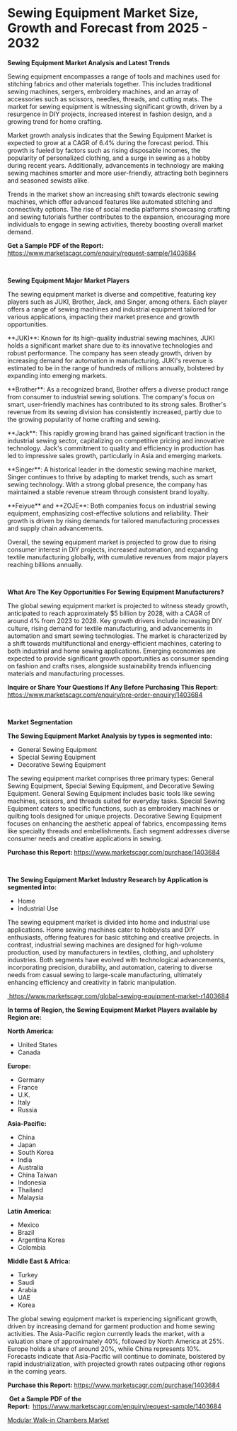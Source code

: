 <p><h1>Sewing Equipment Market Size, Growth and Forecast from 2025 - 2032</h1></p><p><strong>Sewing Equipment Market Analysis and Latest Trends</strong></p>
<p><p>Sewing equipment encompasses a range of tools and machines used for stitching fabrics and other materials together. This includes traditional sewing machines, sergers, embroidery machines, and an array of accessories such as scissors, needles, threads, and cutting mats. The market for sewing equipment is witnessing significant growth, driven by a resurgence in DIY projects, increased interest in fashion design, and a growing trend for home crafting.</p><p>Market growth analysis indicates that the Sewing Equipment Market is expected to grow at a CAGR of 6.4% during the forecast period. This growth is fueled by factors such as rising disposable incomes, the popularity of personalized clothing, and a surge in sewing as a hobby during recent years. Additionally, advancements in technology are making sewing machines smarter and more user-friendly, attracting both beginners and seasoned sewists alike.</p><p>Trends in the market show an increasing shift towards electronic sewing machines, which offer advanced features like automated stitching and connectivity options. The rise of social media platforms showcasing crafting and sewing tutorials further contributes to the expansion, encouraging more individuals to engage in sewing activities, thereby boosting overall market demand.</p></p>
<p><strong>Get a Sample PDF of the Report:&nbsp;</strong> <a href="https://www.marketscagr.com/enquiry/request-sample/1403684?utm_campaign=3114&utm_medium=2&utm_source=Github&utm_content=ia&utm_term=28032025&utm_id=sewing-equipment">https://www.marketscagr.com/enquiry/request-sample/1403684</a></p>
<p>&nbsp;</p>
<p><strong>Sewing Equipment Major Market Players</strong></p>
<p><p>The sewing equipment market is diverse and competitive, featuring key players such as JUKI, Brother, Jack, and Singer, among others. Each player offers a range of sewing machines and industrial equipment tailored for various applications, impacting their market presence and growth opportunities.</p><p>**JUKI**: Known for its high-quality industrial sewing machines, JUKI holds a significant market share due to its innovative technologies and robust performance. The company has seen steady growth, driven by increasing demand for automation in manufacturing. JUKI's revenue is estimated to be in the range of hundreds of millions annually, bolstered by expanding into emerging markets.</p><p>**Brother**: As a recognized brand, Brother offers a diverse product range from consumer to industrial sewing solutions. The company's focus on smart, user-friendly machines has contributed to its strong sales. Brother's revenue from its sewing division has consistently increased, partly due to the growing popularity of home crafting and sewing.</p><p>**Jack**: This rapidly growing brand has gained significant traction in the industrial sewing sector, capitalizing on competitive pricing and innovative technology. Jack's commitment to quality and efficiency in production has led to impressive sales growth, particularly in Asia and emerging markets.</p><p>**Singer**: A historical leader in the domestic sewing machine market, Singer continues to thrive by adapting to market trends, such as smart sewing technology. With a strong global presence, the company has maintained a stable revenue stream through consistent brand loyalty.</p><p>**Feiyue** and **ZOJE**: Both companies focus on industrial sewing equipment, emphasizing cost-effective solutions and reliability. Their growth is driven by rising demands for tailored manufacturing processes and supply chain advancements.</p><p>Overall, the sewing equipment market is projected to grow due to rising consumer interest in DIY projects, increased automation, and expanding textile manufacturing globally, with cumulative revenues from major players reaching billions annually.</p></p>
<p>&nbsp;</p>
<p><strong>What Are The Key Opportunities For Sewing Equipment Manufacturers?</strong></p>
<p><p>The global sewing equipment market is projected to witness steady growth, anticipated to reach approximately $5 billion by 2028, with a CAGR of around 4% from 2023 to 2028. Key growth drivers include increasing DIY culture, rising demand for textile manufacturing, and advancements in automation and smart sewing technologies. The market is characterized by a shift towards multifunctional and energy-efficient machines, catering to both industrial and home sewing applications. Emerging economies are expected to provide significant growth opportunities as consumer spending on fashion and crafts rises, alongside sustainability trends influencing materials and manufacturing processes.</p></p>
<p><strong>Inquire or Share Your Questions If Any Before Purchasing This Report:</strong> <a href="https://www.marketscagr.com/enquiry/pre-order-enquiry/1403684?utm_campaign=3114&utm_medium=2&utm_source=Github&utm_content=ia&utm_term=28032025&utm_id=sewing-equipment">https://www.marketscagr.com/enquiry/pre-order-enquiry/1403684</a></p>
<p>&nbsp;</p>
<p><strong>Market Segmentation</strong></p>
<p><strong>The Sewing Equipment Market Analysis by types is segmented into:</strong></p>
<p><ul><li>General Sewing Equipment</li><li>Special Sewing Equipment</li><li>Decorative Sewing Equipment</li></ul></p>
<p><p>The sewing equipment market comprises three primary types: General Sewing Equipment, Special Sewing Equipment, and Decorative Sewing Equipment. General Sewing Equipment includes basic tools like sewing machines, scissors, and threads suited for everyday tasks. Special Sewing Equipment caters to specific functions, such as embroidery machines or quilting tools designed for unique projects. Decorative Sewing Equipment focuses on enhancing the aesthetic appeal of fabrics, encompassing items like specialty threads and embellishments. Each segment addresses diverse consumer needs and creative applications in sewing.</p></p>
<p><strong>Purchase this Report:&nbsp;</strong><a href="https://www.marketscagr.com/purchase/1403684?utm_campaign=3114&utm_medium=2&utm_source=Github&utm_content=ia&utm_term=28032025&utm_id=sewing-equipment">https://www.marketscagr.com/purchase/1403684</a></p>
<p>&nbsp;</p>
<p><strong>The Sewing Equipment Market Industry Research by Application is segmented into:</strong></p>
<p><ul><li>Home</li><li>Industrial Use</li></ul></p>
<p><p>The sewing equipment market is divided into home and industrial use applications. Home sewing machines cater to hobbyists and DIY enthusiasts, offering features for basic stitching and creative projects. In contrast, industrial sewing machines are designed for high-volume production, used by manufacturers in textiles, clothing, and upholstery industries. Both segments have evolved with technological advancements, incorporating precision, durability, and automation, catering to diverse needs from casual sewing to large-scale manufacturing, ultimately enhancing efficiency and creativity in fabric manipulation.</p></p>
<p><a href="https://www.marketscagr.com/global-sewing-equipment-market-r1403684?utm_campaign=3114&utm_medium=2&utm_source=Github&utm_content=ia&utm_term=28032025&utm_id=sewing-equipment">&nbsp;https://www.marketscagr.com/global-sewing-equipment-market-r1403684</a></p>
<p><strong>In terms of Region, the Sewing Equipment Market Players available by Region are:</strong></p>
<p>
    <p> <strong> North America: </strong>
        <ul>
            <li>United States</li>
            <li>Canada</li>
        </ul>
        </p> 
    <p> <strong> Europe: </strong>
        <ul>
            <li>Germany</li>
            <li>France</li>
            <li>U.K.</li>
            <li>Italy</li>
            <li>Russia</li>
        </ul>
        </p> 
    <p> <strong> Asia-Pacific: </strong>
        <ul>
            <li>China</li>
            <li>Japan</li>
            <li>South Korea</li>
            <li>India</li>
            <li>Australia</li>
            <li>China Taiwan</li>
            <li>Indonesia</li>
            <li>Thailand</li>
            <li>Malaysia</li>
        </ul>
        </p> 
    <p> <strong> Latin America: </strong>
        <ul>
            <li>Mexico</li>
            <li>Brazil</li>
            <li>Argentina Korea</li>
            <li>Colombia</li>
        </ul>
        </p> 
    <p> <strong> Middle East & Africa: </strong>
        <ul>
            <li>Turkey</li>
            <li>Saudi</li>
            <li>Arabia</li>
            <li>UAE</li>
            <li>Korea</li>
        </ul>
    </p>
    </p>
<p><p>The global sewing equipment market is experiencing significant growth, driven by increasing demand for garment production and home sewing activities. The Asia-Pacific region currently leads the market, with a valuation share of approximately 40%, followed by North America at 25%. Europe holds a share of around 20%, while China represents 10%. Forecasts indicate that Asia-Pacific will continue to dominate, bolstered by rapid industrialization, with projected growth rates outpacing other regions in the coming years.</p></p>
<p><strong>Purchase this Report: </strong><a href="https://www.marketscagr.com/purchase/1403684?utm_campaign=3114&utm_medium=2&utm_source=Github&utm_content=ia&utm_term=28032025&utm_id=sewing-equipment">https://www.marketscagr.com/purchase/1403684</a></p>
<p>&nbsp;<strong>Get a Sample PDF of the Report:&nbsp;&nbsp;</strong><a href="https://www.marketscagr.com/enquiry/request-sample/1403684?utm_campaign=3114&utm_medium=2&utm_source=Github&utm_content=ia&utm_term=28032025&utm_id=sewing-equipment">https://www.marketscagr.com/enquiry/request-sample/1403684</a></p>
<p><strong></strong></p>
<p><p><a href="https://github.com/miottaredlin79/Market-Research-Report-List-1/blob/main/modular-walk-in-chambers-market.md?utm_campaign=3114&utm_medium=2&utm_source=Github&utm_content=ia&utm_term=28032025&utm_id=sewing-equipment">Modular Walk-in Chambers Market</a></p></p>